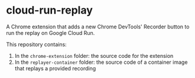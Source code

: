 # cloud-run-replay

A Chrome extension that adds a new Chrome DevTools' Recorder button to run the replay on Google Cloud Run.

This repository contains:

1. In the `chrome-extension` folder: the source code for the extension 
2. In the `replayer-container` folder: the source code of a container image that replays a provided recording